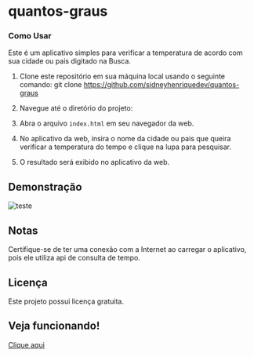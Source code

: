 # quantos-graus
### Como Usar

Este é um aplicativo simples para verificar a temperatura de acordo com sua cidade ou pais digitado na Busca.

1. Clone este repositório em sua máquina local usando o seguinte comando: git clone https://github.com/sidneyhenriquedev/quantos-graus

2. Navegue até o diretório do projeto:
    
4. Abra o arquivo `index.html` em seu navegador da web.

5. No aplicativo da web, insira o nome da cidade ou pais que queira verificar a temperatura do tempo e clique na lupa para pesquisar.

6. O resultado será exibido no aplicativo da web.

## Demonstração

<img src="/img/quantos-graus.gif" alt="teste"/>

## Notas

Certifique-se de ter uma conexão com a Internet ao carregar o aplicativo, pois ele utiliza api de consulta de tempo.

## Licença

Este projeto possui licença gratuita.

## Veja funcionando!

<a href="https://sidneyhenriquedev.github.io/quantos-graus/" target="_blank">Clique aqui</a>

